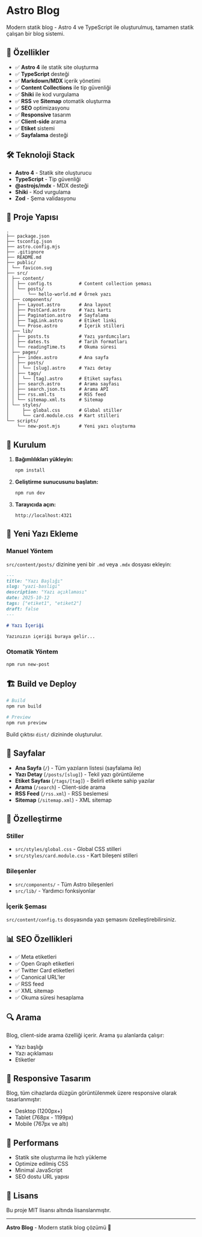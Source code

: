 # Astro Blog

Modern statik blog - Astro 4 ve TypeScript ile oluşturulmuş, tamamen statik çalışan bir blog sistemi.

## 🚀 Özellikler

- ✅ **Astro 4** ile statik site oluşturma
- ✅ **TypeScript** desteği
- ✅ **Markdown/MDX** içerik yönetimi
- ✅ **Content Collections** ile tip güvenliği
- ✅ **Shiki** ile kod vurgulama
- ✅ **RSS** ve **Sitemap** otomatik oluşturma
- ✅ **SEO** optimizasyonu
- ✅ **Responsive** tasarım
- ✅ **Client-side** arama
- ✅ **Etiket** sistemi
- ✅ **Sayfalama** desteği

## 🛠️ Teknoloji Stack

- **Astro 4** - Statik site oluşturucu
- **TypeScript** - Tip güvenliği
- **@astrojs/mdx** - MDX desteği
- **Shiki** - Kod vurgulama
- **Zod** - Şema validasyonu

## 📁 Proje Yapısı

```
.
├── package.json
├── tsconfig.json
├── astro.config.mjs
├── .gitignore
├── README.md
├── public/
│ └── favicon.svg
├── src/
│ ├── content/
│ │ ├── config.ts          # Content collection şeması
│ │ └── posts/
│ │     └── hello-world.md # Örnek yazı
│ ├── components/
│ │ ├── Layout.astro       # Ana layout
│ │ ├── PostCard.astro     # Yazı kartı
│ │ ├── Pagination.astro   # Sayfalama
│ │ ├── TagLink.astro      # Etiket linki
│ │ └── Prose.astro        # İçerik stilleri
│ ├── lib/
│ │ ├── posts.ts           # Yazı yardımcıları
│ │ ├── dates.ts           # Tarih formatları
│ │ └── readingTime.ts     # Okuma süresi
│ ├── pages/
│ │ ├── index.astro        # Ana sayfa
│ │ ├── posts/
│ │ │ └── [slug].astro     # Yazı detay
│ │ ├── tags/
│ │ │ └── [tag].astro      # Etiket sayfası
│ │ ├── search.astro       # Arama sayfası
│ │ ├── search.json.ts     # Arama API
│ │ ├── rss.xml.ts         # RSS feed
│ │ └── sitemap.xml.ts     # Sitemap
│ └── styles/
│     ├── global.css       # Global stiller
│     └── card.module.css  # Kart stilleri
└── scripts/
    └── new-post.mjs       # Yeni yazı oluşturma
```

## 🚀 Kurulum

1. **Bağımlılıkları yükleyin:**

   ```bash
   npm install
   ```

2. **Geliştirme sunucusunu başlatın:**

   ```bash
   npm run dev
   ```

3. **Tarayıcıda açın:**
   ```
   http://localhost:4321
   ```

## 📝 Yeni Yazı Ekleme

### Manuel Yöntem

`src/content/posts/` dizinine yeni bir `.md` veya `.mdx` dosyası ekleyin:

```markdown
---
title: "Yazı Başlığı"
slug: "yazi-basligi"
description: "Yazı açıklaması"
date: 2025-10-12
tags: ["etiket1", "etiket2"]
draft: false
---

# Yazı İçeriği

Yazınızın içeriği buraya gelir...
```

### Otomatik Yöntem

```bash
npm run new-post
```

## 🏗️ Build ve Deploy

```bash
# Build
npm run build

# Preview
npm run preview
```

Build çıktısı `dist/` dizininde oluşturulur.

## 📄 Sayfalar

- **Ana Sayfa** (`/`) - Tüm yazıların listesi (sayfalama ile)
- **Yazı Detay** (`/posts/[slug]`) - Tekil yazı görüntüleme
- **Etiket Sayfası** (`/tags/[tag]`) - Belirli etikete sahip yazılar
- **Arama** (`/search`) - Client-side arama
- **RSS Feed** (`/rss.xml`) - RSS beslemesi
- **Sitemap** (`/sitemap.xml`) - XML sitemap

## 🎨 Özelleştirme

### Stiller

- `src/styles/global.css` - Global CSS stilleri
- `src/styles/card.module.css` - Kart bileşeni stilleri

### Bileşenler

- `src/components/` - Tüm Astro bileşenleri
- `src/lib/` - Yardımcı fonksiyonlar

### İçerik Şeması

`src/content/config.ts` dosyasında yazı şemasını özelleştirebilirsiniz.

## 📊 SEO Özellikleri

- ✅ Meta etiketleri
- ✅ Open Graph etiketleri
- ✅ Twitter Card etiketleri
- ✅ Canonical URL'ler
- ✅ RSS feed
- ✅ XML sitemap
- ✅ Okuma süresi hesaplama

## 🔍 Arama

Blog, client-side arama özelliği içerir. Arama şu alanlarda çalışır:

- Yazı başlığı
- Yazı açıklaması
- Etiketler

## 📱 Responsive Tasarım

Blog, tüm cihazlarda düzgün görüntülenmek üzere responsive olarak tasarlanmıştır:

- Desktop (1200px+)
- Tablet (768px - 1199px)
- Mobile (767px ve altı)

## 🚀 Performans

- Statik site oluşturma ile hızlı yükleme
- Optimize edilmiş CSS
- Minimal JavaScript
- SEO dostu URL yapısı

## 📄 Lisans

Bu proje MIT lisansı altında lisanslanmıştır.

---

**Astro Blog** - Modern statik blog çözümü 🚀
